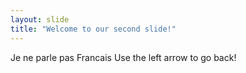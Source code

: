 ```yaml
---
layout: slide
title: "Welcome to our second slide!"
---
```

Je ne parle pas Francais
Use the left arrow to go back!
